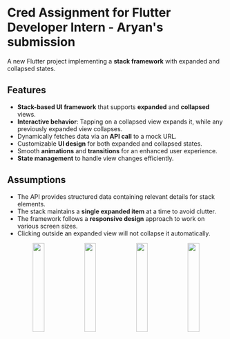 # Cred Assignment for Flutter Developer Intern - Aryan's submission

A new Flutter project implementing a **stack framework** with expanded and collapsed states.

## Features
- **Stack-based UI framework** that supports **expanded** and **collapsed** views.
- **Interactive behavior**: Tapping on a collapsed view expands it, while any previously expanded view collapses.
- Dynamically fetches data via an **API call** to a mock URL.
- Customizable **UI design** for both expanded and collapsed states.
- Smooth **animations** and **transitions** for an enhanced user experience.
- **State management** to handle view changes efficiently.

## Assumptions
- The API provides structured data containing relevant details for stack elements.
- The stack maintains a **single expanded item** at a time to avoid clutter.
- The framework follows a **responsive design** approach to work on various screen sizes.
- Clicking outside an expanded view will not collapse it automatically.

<p align="center">
  <img src="https://github.com/user-attachments/assets/c47a986d-5967-4185-bbd2-e7ead42f0c3d" width="23%">
  <img src="https://github.com/user-attachments/assets/5ae5ab79-6716-415b-aefd-6b84b550b0b6" width="23%">
  <img src="https://github.com/user-attachments/assets/66fdcdb3-6c03-4fd4-b4be-b89ff72bf9a4" width="23%">
  <img src="https://github.com/user-attachments/assets/4bb69825-11a4-442e-9b29-ecd1c045d52f" width="23%">
</p>
